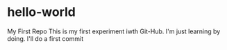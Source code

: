 # hello-world
My First Repo
This is my first experiment iwth Git-Hub. I'm just learning by doing. I'll do a first commit
